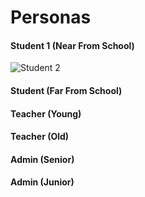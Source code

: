 # Personas

#### Student 1 (Near From School)

![Student 2](https://user-images.githubusercontent.com/77566403/147886831-9fc2bbe1-d97a-4edf-b084-047f1f263e42.PNG)


#### Student (Far From School)

#### Teacher (Young)

#### Teacher (Old)

#### Admin (Senior)

#### Admin (Junior)
